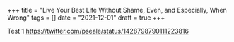 +++
title = "Live Your Best Life Without Shame, Even, and Especially, When Wrong"
tags = []
date = "2021-12-01"
draft = true
+++

Test 1
https://twitter.com/pseale/status/1428798790111223816
